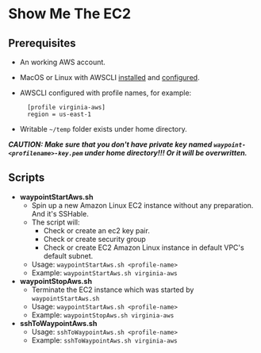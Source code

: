 # Show Me The EC2 #

## Prerequisites
+ An working AWS account.

+ MacOS or Linux with AWSCLI [installed](https://docs.aws.amazon.com/cli/latest/userguide/installing.html) and [configured](https://docs.aws.amazon.com/cli/latest/userguide/cli-chap-getting-started.html).

+ AWSCLI configured with profile names, for example:

		[profile virginia-aws]
		region = us-east-1

+ Writable 	`~/temp` folder exists under home directory. 

***CAUTION: Make sure that you don't have private key named `waypoint-<profilename>-key.pem` under home directory!!! Or it will be overwritten.***

## Scripts
+ **waypointStartAws.sh**
	- Spin up a new Amazon Linux EC2 instance without any preparation. And it's SSHable.
	- The script will:
		* Check or create an ec2 key pair.
		* Check or create security group
		* Check or create EC2 Amazon Linux instance in default VPC's default subnet.
	- Usage: `waypointStartAws.sh <profile-name>`
	- Example: `waypointStartAws.sh virginia-aws`
+ **waypointStopAws.sh**
	- Terminate the EC2 instance which was started by `waypointStartAws.sh`
	- Usage: `waypointStartAws.sh <profile-name>`
	- Example: `waypointStopAws.sh virginia-aws`
+ **sshToWaypointAws.sh**
	- Usage: `sshToWaypointAws.sh <profile-name>`
	- Example: `sshToWaypointAws.sh virginia-aws`